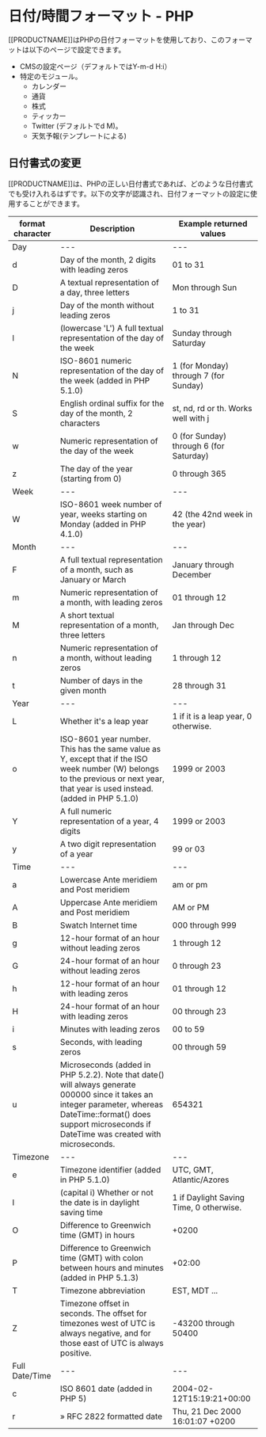 <!--toc=tour-->

# 日付/時間フォーマット  - PHP

[[PRODUCTNAME]]はPHPの日付フォーマットを使用しており、このフォーマットは以下のページで設定できます。

* CMSの設定ページ（デフォルトではY-m-d H:i）
* 特定のモジュール。
  * カレンダー
  * 通貨
  * 株式
  * ティッカー
  * Twitter (デフォルトでd M)。
  * 天気予報(テンプレートによる)


## 日付書式の変更

[[PRODUCTNAME]]は、PHPの正しい日付書式であれば、どのような日付書式でも受け入れるはずです。以下の文字が認識され、日付フォーマットの設定に使用することができます。

| format character | Description                                                  | Example returned values                 |
| ---------------- | ------------------------------------------------------------ | --------------------------------------- |
| Day              | ---                                                          | ---                                     |
| d                | Day of the month, 2 digits with leading zeros                | 01 to 31                                |
| D                | A textual representation of a day, three letters             | Mon through Sun                         |
| j                | Day of the month without leading zeros                       | 1 to 31                                 |
| l                | (lowercase 'L') A full textual representation of the day of the week | Sunday through Saturday                 |
| N                | ISO-8601 numeric representation of the day of the week (added in PHP 5.1.0) | 1 (for Monday) through 7 (for Sunday)   |
| S                | English ordinal suffix for the day of the month, 2 characters | st, nd, rd or th. Works well with j     |
| w                | Numeric representation of the day of the week                | 0 (for Sunday) through 6 (for Saturday) |
| z                | The day of the year (starting from 0)                        | 0 through 365                           |
| Week             | ---                                                          | ---                                     |
| W                | ISO-8601 week number of year, weeks starting on Monday (added in PHP 4.1.0) | 42 (the 42nd week in the year)          |
| Month            | ---                                                          | ---                                     |
| F                | A full textual representation of a month, such as January or March | January through December                |
| m                | Numeric representation of a month, with leading zeros        | 01 through 12                           |
| M                | A short textual representation of a month, three letters     | Jan through Dec                         |
| n                | Numeric representation of a month, without leading zeros     | 1 through 12                            |
| t                | Number of days in the given month                            | 28 through 31                           |
| Year             | ---                                                          | ---                                     |
| L                | Whether it's a leap year                                     | 1 if it is a leap year, 0 otherwise.    |
| o                | ISO-8601 year number. This has the same value as Y, except that if the ISO week number (W) belongs to the previous or next year, that year is used instead. (added in PHP 5.1.0) | 1999 or 2003                            |
| Y                | A full numeric representation of a year, 4 digits            | 1999 or 2003                            |
| y                | A two digit representation of a year                         | 99 or 03                                |
| Time             | ---                                                          | ---                                     |
| a                | Lowercase Ante meridiem and Post meridiem                    | am or pm                                |
| A                | Uppercase Ante meridiem and Post meridiem                    | AM or PM                                |
| B                | Swatch Internet time                                         | 000 through 999                         |
| g                | 12-hour format of an hour without leading zeros              | 1 through 12                            |
| G                | 24-hour format of an hour without leading zeros              | 0 through 23                            |
| h                | 12-hour format of an hour with leading zeros                 | 01 through 12                           |
| H                | 24-hour format of an hour with leading zeros                 | 00 through 23                           |
| i                | Minutes with leading zeros                                   | 00 to 59                                |
| s                | Seconds, with leading zeros                                  | 00 through 59                           |
| u                | Microseconds (added in PHP 5.2.2). Note that date() will always generate 000000 since it takes an integer parameter, whereas DateTime::format() does support microseconds if DateTime was created with microseconds. | 654321                                  |
| Timezone         | ---                                                          | ---                                     |
| e                | Timezone identifier (added in PHP 5.1.0)                     | UTC, GMT, Atlantic/Azores               |
| I                | (capital i) Whether or not the date is in daylight saving time | 1 if Daylight Saving Time, 0 otherwise. |
| O                | Difference to Greenwich time (GMT) in hours                  | +0200                                   |
| P                | Difference to Greenwich time (GMT) with colon between hours and minutes (added in PHP 5.1.3) | +02:00                                  |
| T                | Timezone abbreviation                                        | EST, MDT ...                            |
| Z                | Timezone offset in seconds. The offset for timezones west of UTC is always negative, and for those east of UTC is always positive. | -43200 through 50400                    |
| Full Date/Time   | ---                                                          | ---                                     |
| c                | ISO 8601 date (added in PHP 5)                               | 2004-02-12T15:19:21+00:00               |
| r                | » RFC 2822 formatted date                                    | Thu, 21 Dec 2000 16:01:07 +0200         |
